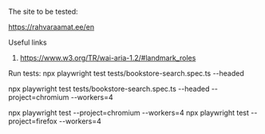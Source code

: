 The site to be tested:

https://rahvaraamat.ee/en

Useful links

1. https://www.w3.org/TR/wai-aria-1.2/#landmark_roles

Run tests:
npx playwright test tests/bookstore-search.spec.ts --headed

npx playwright test tests/bookstore-search.spec.ts --headed --project=chromium --workers=4

npx playwright test --project=chromium --workers=4
npx playwright test --project=firefox --workers=4
